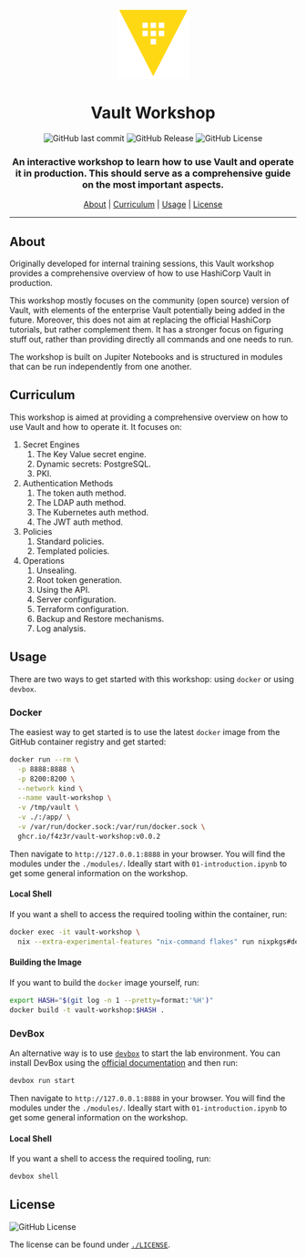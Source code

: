 <div align="center">

<img src="./assets/img/vault-logo.png" alt="HashiCorp Vault" width="25%">

# Vault Workshop

![GitHub last commit](https://img.shields.io/github/last-commit/f4z3r/vault-workshop)
![GitHub Release](https://img.shields.io/github/v/release/f4z3r/vault-workshop)
![GitHub License](https://img.shields.io/github/license/f4z3r/vault-workshop)

### An interactive workshop to learn how to use Vault and operate it in production. This should serve as a comprehensive guide on the most important aspects.

[About](#about) |
[Curriculum](#curriculum) |
[Usage](#usage) |
[License](#license)

<hr />
</div>

## About

Originally developed for internal training sessions, this Vault workshop provides a comprehensive
overview of how to use HashiCorp Vault in production.

This workshop mostly focuses on the community (open source) version of Vault, with elements of the
enterprise Vault potentially being added in the future. Moreover, this does not aim at replacing the
official HashiCorp tutorials, but rather complement them. It has a stronger focus on figuring stuff
out, rather than providing directly all commands and one needs to run.

The workshop is built on Jupiter Notebooks and is structured in modules that can be run
independently from one another.

## Curriculum

This workshop is aimed at providing a comprehensive overview on how to use Vault and how to operate
it. It focuses on:

1. Secret Engines
   1. The Key Value secret engine.
   2. Dynamic secrets: PostgreSQL.
   3. PKI.
2. Authentication Methods
   1. The token auth method.
   2. The LDAP auth method.
   3. The Kubernetes auth method.
   4. The JWT auth method.
3. Policies
   1. Standard policies.
   2. Templated policies.
4. Operations
   1. Unsealing.
   2. Root token generation.
   3. Using the API.
   4. Server configuration.
   5. Terraform configuration.
   6. Backup and Restore mechanisms.
   7. Log analysis.

## Usage

There are two ways to get started with this workshop: using `docker` or using `devbox`.

### Docker

The easiest way to get started is to use the latest `docker` image from the GitHub container
registry and get started:

```sh
docker run --rm \
  -p 8888:8888 \
  -p 8200:8200 \
  --network kind \
  --name vault-workshop \
  -v /tmp/vault \
  -v ./:/app/ \
  -v /var/run/docker.sock:/var/run/docker.sock \
  ghcr.io/f4z3r/vault-workshop:v0.0.2
```

Then navigate to `http://127.0.0.1:8888` in your browser. You will find the modules under the
`./modules/`. Ideally start with `01-introduction.ipynb` to get some general information on the
workshop.

#### Local Shell

If you want a shell to access the required tooling within the container, run:

```sh
docker exec -it vault-workshop \
  nix --extra-experimental-features "nix-command flakes" run nixpkgs#devbox shell
```

#### Building the Image

If you want to build the `docker` image yourself, run:

```sh
export HASH="$(git log -n 1 --pretty=format:'%H')"
docker build -t vault-workshop:$HASH .
```

### DevBox

An alternative way is to use [`devbox`](https://www.jetify.com/devbox) to start the lab environment.
You can install DevBox using the [official
documentation](https://www.jetify.com/docs/devbox/installing_devbox/) and then run:

```sh
devbox run start
```

Then navigate to `http://127.0.0.1:8888` in your browser. You will find the modules under the
`./modules/`. Ideally start with `01-introduction.ipynb` to get some general information on the
workshop.

#### Local Shell

If you want a shell to access the required tooling, run:

```sh
devbox shell
```

## License

![GitHub License](https://img.shields.io/github/license/f4z3r/vault-workshop)

The license can be found under [`./LICENSE`](./LICENSE).
